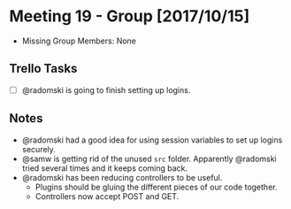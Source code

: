 # Meeting 19 - Group [2017/10/15]
- Missing Group Members: None

## Trello Tasks
- [ ] @radomski is going to finish setting up logins.

## Notes
- @radomski had a good idea for using session variables to set up logins securely.
- @samw is getting rid of the unused ``src`` folder. Apparently @radomski tried several times and it keeps coming back.
- @radomski has been reducing controllers to be useful.
  - Plugins should be gluing the different pieces of our code together.
  - Controllers now accept POST and GET.
